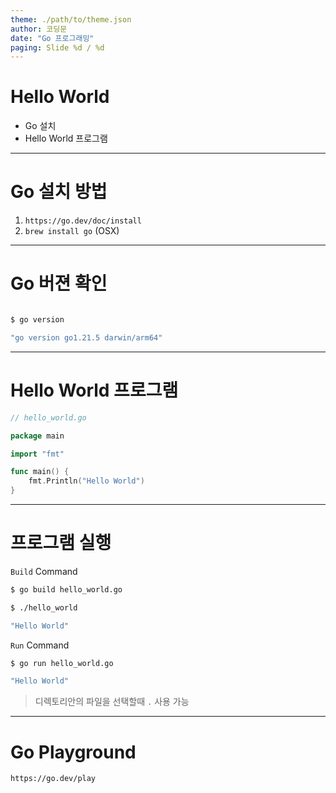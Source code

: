 ```yaml
---
theme: ./path/to/theme.json
author: 코딩문
date: "Go 프로그래밍"
paging: Slide %d / %d
---
```


# Hello World

- Go 설치
- Hello World 프로그램

---

# Go 설치 방법

1. `https://go.dev/doc/install`
   <br/>
2. `brew install go` (OSX)

---

# Go 버젼 확인

```bash

$ go version

"go version go1.21.5 darwin/arm64"

```
---

# Hello World 프로그램


```go
// hello_world.go

package main 

import "fmt"

func main() {
    fmt.Println("Hello World")
}


```

---

# 프로그램 실행


`Build` Command
```bash
$ go build hello_world.go

$ ./hello_world

"Hello World"

```
`Run` Command

```bash
$ go run hello_world.go

"Hello World"

```

> 디렉토리안의 파일을 선택할때 `.` 사용 가능 

---

# Go Playground


`https://go.dev/play`



